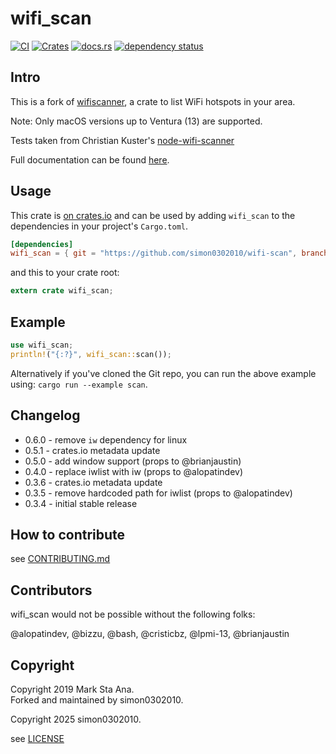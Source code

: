 # wifi_scan

[![CI](https://github.com/simon0302010/wifi-scan/actions/workflows/ci.yml/badge.svg)](https://github.com/simon0302010/wifi-scan/actions/workflows/ci.yml)
[![Crates](https://img.shields.io/crates/v/wifi_scan.svg)](https://crates.io/crates/wifi_scan)
[![docs.rs](https://docs.rs/wifi_scan/badge.svg)](https://docs.rs/wifi_scan)
[![dependency status](https://deps.rs/repo/github/simon0302010/wifi-scan/status.svg)](https://deps.rs/repo/github/simon0302010/wifi-scan)

## Intro

This is a fork of [wifiscanner](https://github.com/booyaa/wifiscanner), a crate to list WiFi hotspots in your area.

Note: Only macOS versions up to Ventura (13) are supported.

Tests taken from Christian Kuster's [node-wifi-scanner](https://github.com/ancasicolica/node-wifi-scanner)

Full documentation can be found [here](https://docs.rs/wifi_scan).

## Usage

This crate is [on crates.io](https://crates.io/crates/wifi_scan) and can be
used by adding `wifi_scan` to the dependencies in your project's `Cargo.toml`.

```toml
[dependencies]
wifi_scan = { git = "https://github.com/simon0302010/wifi-scan", branch = "main" }
```

and this to your crate root:

```rust
extern crate wifi_scan;
```

## Example

```rust
use wifi_scan;
println!("{:?}", wifi_scan::scan());
```

Alternatively if you've cloned the Git repo, you can run the above example
using: `cargo run --example scan`.

## Changelog

- 0.6.0 - remove `iw` dependency for linux
- 0.5.1 - crates.io metadata update
- 0.5.0 - add window support (props to  @brianjaustin)
- 0.4.0 - replace iwlist with iw (props to @alopatindev)
- 0.3.6 - crates.io metadata update
- 0.3.5 - remove hardcoded path for iwlist (props to @alopatindev)
- 0.3.4 - initial stable release

## How to contribute

see [CONTRIBUTING.md](/CONTRIBUTING.md)

## Contributors

wifi_scan would not be possible without the following folks:

@alopatindev, @bizzu, @bash, @cristicbz, @lpmi-13, @brianjaustin

## Copyright

Copyright 2019 Mark Sta Ana.  
Forked and maintained by simon0302010.

Copyright 2025 simon0302010.

see [LICENSE](/LICENSE)

